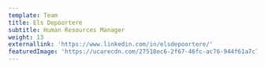 ```yaml
---
template: Team
title: Els Depoortere
subtitle: Human Resources Manager
weight: 13
externallink: 'https://www.linkedin.com/in/elsdepoortere/'
featuredImage: 'https://ucarecdn.com/27518ec6-2f67-46fc-ac76-944f61a7c7d6/'
---
```


